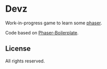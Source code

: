 # Devz

Work-in-progress game to learn some [phaser](http://phaser.io).

Code based on [Phaser-Boilerplate](https://github.com/DallOner/Phaser-Boilerplate).

## License

All rights reserved.
